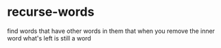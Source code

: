# recurse-words
find words that have other words in them that when you remove the inner word what's left is still a word
